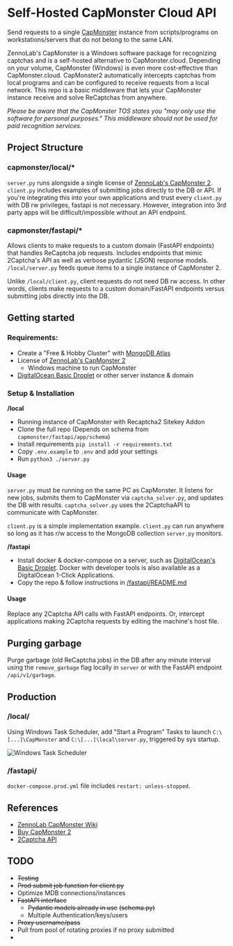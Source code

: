 # Self-Hosted CapMonster Cloud API
Send requests to a single [CapMonster](https://bit.ly/CapMonster2) instance from scripts/programs 
on workstations/servers that do not belong to the same LAN.

ZennoLab's CapMonster is a Windows software package for recognizing captchas and is a self-hosted alternative to
CapMonster.cloud. Depending on your volume, CapMonster (Windows) is even more cost-effective than CapMonster.cloud. 
CapMonster2 automatically intercepts captchas from local programs and can be configured to receive 
requests from a local network. This repo is a basic middleware that lets your CapMonster instance receive and solve 
ReCaptchas from anywhere.

_Please be aware that the CapMonster TOS states you "may only use the software for personal purposes." 
This middleware should not be used for paid recognition services._

## Project Structure

### capmonster/local/*
`server.py` runs alongside a single license of [ZennoLab's CapMonster 2](https://bit.ly/CapMonster2). 
`client.py` includes examples of submitting jobs directly to the DB or API.
If you're integrating this into your own applications and trust every `client.py` with DB rw privileges, fastapi is not necessary. 
However, integration into 3rd party apps will be difficult/impossible without an API endpoint.

### capmonster/fastapi/*
Allows clients to make requests to a custom domain (FastAPI endpoints) that handles ReCaptcha job requests. 
Includes endpoints that mimic 2Captcha's API as well as verbose pydantic (JSON) response models.
`/local/server.py` feeds queue items to a single instance of CapMonster 2.

Unlike `/local/client.py`, client requests do not need DB rw access. 
In other words, clients make requests to a custom domain/FastAPI endpoints versus submitting jobs directly into the DB.

## Getting started

### Requirements:
- Create a "Free & Hobby Cluster" with [MongoDB Atlas](https://bit.ly/MongoDBCloud)
- License of [ZennoLab's CapMonster 2](https://bit.ly/CapMonster2)
  - Windows machine to run CapMonster
- [DigitalOcean Basic Droplet](https://bit.ly/BasicDroplet) or other server instance & domain

### Setup & Installation
**/local**
- Running instance of CapMonster with Recaptcha2 Sitekey Addon
- Clone the full repo (Depends on schema from `capmonster/fastapi/app/schema`)
- Install requirements `pip install -r requirements.txt`
- Copy `.env.example` to `.env` and add your settings
- Run `python3 ./server.py`

#### Usage
`server.py` must be running on the same PC as CapMonster. It listens for new jobs, submits them to CapMonster via `captcha_solver.py`, and updates the DB with results. `captcha_solver.py` uses the 2CaptchaAPI to communicate with CapMonster. 

`client.py` is a simple implementation example. `client.py` can run anywhere so long as it has r/w access to the MongoDB collection `server.py` monitors.

**/fastapi**
- Install docker & docker-compose on a server, such as [DigitalOcean's Basic Droplet](https://bit.ly/BasicDroplet). Docker with developer tools is also available as a DigitalOcean 1-Click Applications.
- Copy the repo & follow instructions in [/fastapi/README.md](/fastapi/README.md)

#### Usage
Replace any 2Captcha API calls with FastAPI endpoints. 
Or, intercept applications making 2Captcha requests by editing the machine's host file.

## Purging garbage

Purge garbage (old ReCaptcha jobs) in the DB after any minute interval using the `remove_garbage` flag locally in 
`server` or with the FastAPI endpoint `/api/v1/garbage`.

## Production
### /local/
Using Windows Task Scheduler, add "Start a Program" Tasks to launch `C:\[...]\CapMonster` and `C:\[...]\local\server.py`, triggered by sys startup.

![Windows Task Scheduler](https://i.imgur.com/zZctSWC.png)

### /fastapi/
`docker-compose.prod.yml` file includes `restart: unless-stopped`.

## References

- [ZennoLab CapMonster Wiki](https://zennolab.com/wiki/en:addons:capmonster:work-with-other)
- [Buy CapMonster 2](https://bit.ly/CapMonster2)
- [2Captcha API](https://2captcha.com/2captcha-api)

## TODO

- ~~Testing~~
- ~~Prod submit job function for client.py~~
- Optimize MDB connections/instances
- ~~FastAPI interface~~
  - ~~Pydantic models already in use~~ ~~(schema.py)~~
  - Multiple Authentication/keys/users
- ~~Proxy username/pass~~
- Pull from pool of rotating proxies if no proxy submitted
- 